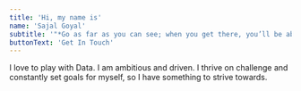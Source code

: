 ```yaml
---
title: 'Hi, my name is'
name: 'Sajal Goyal'
subtitle: '"*Go as far as you can see; when you get there, you’ll be able to see farther*"    ~Thomas Carlyle'
buttonText: 'Get In Touch'
---
```


I love to play with Data. I am ambitious and driven. I thrive on challenge and constantly set goals for myself, so I have something to strive towards.
